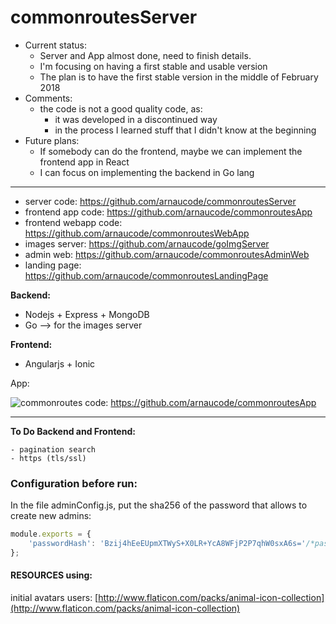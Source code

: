 # commonroutesServer

- Current status:
    - Server and App almost done, need to finish details.
    - I'm focusing on having a first stable and usable version
    - The plan is to have the first stable version in the middle of February 2018
- Comments:
  - the code is not a good quality code, as:
    - it was developed in a discontinued way
    - in the process I learned stuff that I didn't know at the beginning
- Future plans:
  - If somebody can do the frontend, maybe we can implement the frontend app in React
  - I can focus on implementing the backend in Go lang

---

- server code: https://github.com/arnaucode/commonroutesServer
- frontend app code: https://github.com/arnaucode/commonroutesApp
- frontend webapp code: https://github.com/arnaucode/commonroutesWebApp
- images server: https://github.com/arnaucode/goImgServer
- admin web: https://github.com/arnaucode/commonroutesAdminWeb
- landing page: https://github.com/arnaucode/commonroutesLandingPage

**Backend:**

- Nodejs + Express + MongoDB
- Go --> for the images server

**Frontend:**

- Angularjs + Ionic



App:

![commonroutes](https://raw.githubusercontent.com/arnaucode/commonroutesApp/master/commonroutes.png "commonroutes")
code: https://github.com/arnaucode/commonroutesApp

--------------------


**To Do Backend and Frontend:**
```
- pagination search
- https (tls/ssl)
```

### Configuration before run:
In the file adminConfig.js, put the sha256 of the password that allows to create new admins:
```js
module.exports = {
    'passwordHash': 'Bzij4hEeEUpmXTWyS+X0LR+YcA8WFjP2P7qhW0sxA6s='/*password raw: adminPassword*/
};
```


#### RESOURCES using:

initial avatars users: [http://www.flaticon.com/packs/animal-icon-collection](http://www.flaticon.com/packs/animal-icon-collection)
